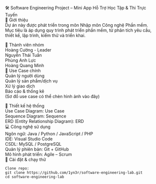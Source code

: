 
🛠️ Software Engineering Project – Mini App Hỗ Trợ Học Tập & Thi Trực Tuyến  
📌 Giới thiệu  
Dự án này được phát triển trong môn Nhập môn Công nghệ Phần mềm.  
Mục tiêu là áp dụng quy trình phát triển phần mềm, từ phân tích yêu cầu, thiết kế, lập trình, kiểm thử và triển khai.
  
👥 Thành viên nhóm  
Hoàng Cường - Leader   
Nguyễn Thái Tuấn  
Phùng Anh Lực   
Hoàng Quang Minh   
🎯 Use Case chính  
Quản lý người dùng  
Quản lý sản phẩm/dịch vụ  
Xử lý giao dịch  
Báo cáo & thống kê  
(Sơ đồ use case có thể chèn hình ảnh vào đây)  
  
📐 Thiết kế hệ thống  
Use Case Diagram: Use Case  
Sequence Diagram: Sequence  
ERD (Entity Relationship Diagram): ERD  
💻 Công nghệ sử dụng  
Ngôn ngữ: Java / Python / JavaScript / PHP  
IDE: Visual Studio Code  
CSDL: MySQL / PostgreSQL  
Quản lý phiên bản: Git + GitHub  
Mô hình phát triển: Agile – Scrum  
🚀 Cài đặt & chạy thử  
```
Clone repo:
git clone https://github.com/1yn3r/software-engineering-lab.git
cd software-engineering-lab
```
